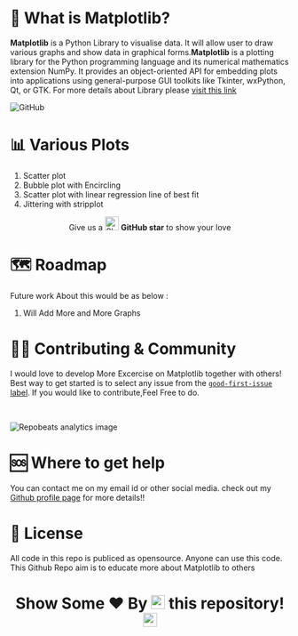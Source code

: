 # 👀 What is Matplotlib?

**Matplotlib** is a Python Library to visualise data. It will allow user to draw various graphs and show data in graphical forms.**Matplotlib** is a plotting library for the Python programming language and its numerical mathematics extension NumPy. It provides an object-oriented API for embedding plots into applications using general-purpose GUI toolkits like Tkinter, wxPython, Qt, or GTK. For more details about Library please [visit this link](https://matplotlib.org/)

![GitHub](https://img.shields.io/github/license/RD191295/Matplotlib_Plots)

# 📊 Various Plots 

1. Scatter plot
2. Bubble plot with Encircling
3. Scatter plot with linear regression line of best fit
4. Jittering with stripplot


<div align="center"> Give us a 
    <img width="25" src="https://cdn.iconscout.com/icon/free/png-256/github-153-675523.png" alt="Slack"/>
<b>GitHub star</b> to show your love
</div>



# 🗺 Roadmap
Future work About this would be as below :
   1. Will Add More and More Graphs 


# 🙋‍♀️ Contributing & Community

I would love to develop More Excercise on Matplotlib together with others! Best way to get started is to select any issue from the [`good-first-issue` label](https://github.com/RD191295/MedTech/labels/good%20first%20issue). If you would like to contribute,Feel Free to do.

<br>

![Repobeats analytics image](https://repobeats.axiom.co/api/embed/c4804d1bdc87beec9c66ef2e71af17cbe11d8ffe.svg "Repobeats analytics image")

# 🆘 Where to get help

You can contact me on my email id or other social media. check out my [Github profile page](https://github.com/RD191295) for more details!!

# 📜 License

All code in this repo is publiced as opensource. Anyone can use this code. This Github Repo aim is to educate more about Matplotlib to others


 ### <h1><p align ="center"> Show Some ❤️ By  <img src="https://media.giphy.com/media/ObNTw8Uzwy6KQ/giphy.gif" width="25px"> this repository!<img src="https://user-images.githubusercontent.com/76244600/130682427-5b987fe2-9a2e-4e08-9e59-b951a8e58a84.gif" width="25px"></p> </h1>


